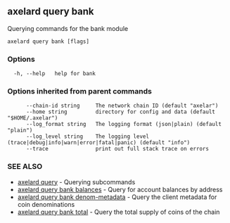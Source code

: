 ## axelard query bank

Querying commands for the bank module

```
axelard query bank [flags]
```

### Options

```
  -h, --help   help for bank
```

### Options inherited from parent commands

```
      --chain-id string     The network chain ID (default "axelar")
      --home string         directory for config and data (default "$HOME/.axelar")
      --log_format string   The logging format (json|plain) (default "plain")
      --log_level string    The logging level (trace|debug|info|warn|error|fatal|panic) (default "info")
      --trace               print out full stack trace on errors
```

### SEE ALSO

- [axelard query](axelard_query.md)	 - Querying subcommands
- [axelard query bank balances](axelard_query_bank_balances.md)	 - Query for account balances by address
- [axelard query bank denom-metadata](axelard_query_bank_denom-metadata.md)	 - Query the client metadata for coin denominations
- [axelard query bank total](axelard_query_bank_total.md)	 - Query the total supply of coins of the chain
